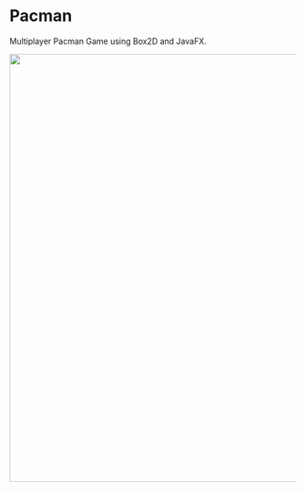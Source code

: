 # Pacman

Multiplayer Pacman Game using Box2D and JavaFX. 

<p align="center">
  <img src="https://cloud.githubusercontent.com/assets/14226336/17757720/230cedc0-64b7-11e6-93a8-036244cb0759.png" width="750"/>
  
</p>

